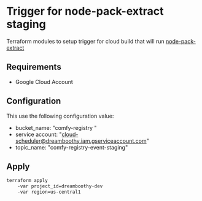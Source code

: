 # Trigger for node-pack-extract staging

Terraform modules to setup trigger for cloud build that will run [node-pack-extract](../../../node-pack-extract/)

## Requirements

- Google Cloud Account

## Configuration

This use the following configuration value:

- bucket_name: "comfy-registry "
- service account: "<cloud-scheduler@dreamboothy.iam.gserviceaccount.com>"
- topic_name: "comfy-registry-event-staging"

## Apply

```bash
terraform apply 
    -var project_id=dreamboothy-dev
    -var region=us-central1
```
